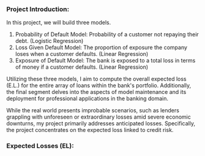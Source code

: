 ### Project Introduction:


In this project, we will build three models.

1. Probability of Default Model: Probability of a customer not repaying their debt. (Logistic Regression)
2. Loss Given Default Model: The proportion of exposure the company loses when a customer defaults. (Linear Regression)
3. Exposure of Default Model: The bank is exposed to a total loss in terms of money if a customer defaults. (Linear Regression)

Utilizing these three models, I aim to compute the overall expected loss (E.L.) for the entire array of loans within the bank's portfolio. Additionally, the final segment delves into the aspects of model maintenance and its deployment for professional applications in the banking domain.

While the real world presents improbable scenarios, such as lenders grappling with unforeseen or extraordinary losses amid severe economic downturns, my project primarily addresses anticipated losses. Specifically, the project concentrates on the expected loss linked to credit risk.

### Expected Losses (EL):
